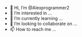 - 👋 Hi, I’m @Alexprogrammer2
- 👀 I’m interested in ...
- 🌱 I’m currently learning ...
- 💞️ I’m looking to collaborate on ...
- 📫 How to reach me ...

<!---
Alexprogrammer2/Alexprogrammer2 is a ✨ special ✨ repository because its `README.md` (this file) appears on your GitHub profile.
You can click the Preview link to take a look at your changes.
--->
<!---
Я начинающий программист (есть ошибки, то по почте мне пишите: alexkerjonov@gmail.com) на языке программирования "С++".
И так, если вы хотите взять мой код, то сначала напишите мне на почту (строка 12), а зачем я разрешу вам его использовать.
--->
